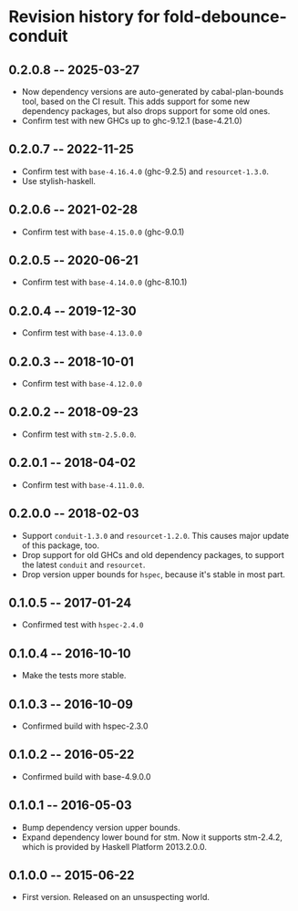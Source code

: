 # Revision history for fold-debounce-conduit

## 0.2.0.8  -- 2025-03-27

* Now dependency versions are auto-generated by cabal-plan-bounds tool, based on the CI result.
  This adds support for some new dependency packages, but also drops support for some old ones.
* Confirm test with new GHCs up to ghc-9.12.1 (base-4.21.0)

## 0.2.0.7  -- 2022-11-25

* Confirm test with `base-4.16.4.0` (ghc-9.2.5) and `resourcet-1.3.0`.
* Use stylish-haskell.

## 0.2.0.6  -- 2021-02-28

* Confirm test with `base-4.15.0.0` (ghc-9.0.1)

## 0.2.0.5  -- 2020-06-21

* Confirm test with `base-4.14.0.0` (ghc-8.10.1)

## 0.2.0.4  -- 2019-12-30

* Confirm test with `base-4.13.0.0`

## 0.2.0.3  -- 2018-10-01

* Confirm test with `base-4.12.0.0`


## 0.2.0.2  -- 2018-09-23

* Confirm test with `stm-2.5.0.0`.


## 0.2.0.1  -- 2018-04-02

* Confirm test with `base-4.11.0.0`.


## 0.2.0.0  -- 2018-02-03

* Support `conduit-1.3.0` and `resourcet-1.2.0`. This causes major
  update of this package, too.
* Drop support for old GHCs and old dependency packages, to support
  the latest `conduit` and `resourcet`.
* Drop version upper bounds for `hspec`, because it's stable in most
  part.


## 0.1.0.5  -- 2017-01-24

* Confirmed test with `hspec-2.4.0`


## 0.1.0.4  -- 2016-10-10

* Make the tests more stable.


## 0.1.0.3  -- 2016-10-09

* Confirmed build with hspec-2.3.0


## 0.1.0.2  -- 2016-05-22

* Confirmed build with base-4.9.0.0


## 0.1.0.1  -- 2016-05-03

* Bump dependency version upper bounds.
* Expand dependency lower bound for stm. Now it supports stm-2.4.2,
  which is provided by Haskell Platform 2013.2.0.0.



## 0.1.0.0  -- 2015-06-22

* First version. Released on an unsuspecting world.

